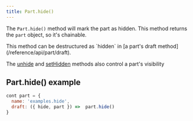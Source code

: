 ```yaml
---
title: Part.hide()
---
```


The `Part.hide()` method will mark the part as hidden.
This method returns the `part` object, so it's chainable.

<Tip>
This method can be destructured as `hidden` 
in [a part's draft method](/reference/api/part/draft).
</Tip>

<Related>

The [unhide](/reference/api/part/unhide) and
[setHidden](/reference/api/part/sethidden) methods also control a
part's visibility

</Related>

## Part.hide() example

```js
cont part = {
  name: 'examples.hide',
  draft: ({ hide, part }) =>  part.hide()
}
```

